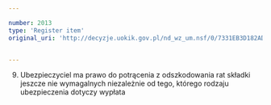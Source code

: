 ```yaml
---

number: 2013
type: 'Register item'
original_uri: 'http://decyzje.uokik.gov.pl/nd_wz_um.nsf/0/7331EB3D182ADD77C12577910036E378?OpenDocument'


---
```


9. Ubezpieczyciel ma prawo do potrącenia z odszkodowania rat składki jeszcze nie wymagalnych niezależnie od tego, którego rodzaju ubezpieczenia dotyczy wypłata
